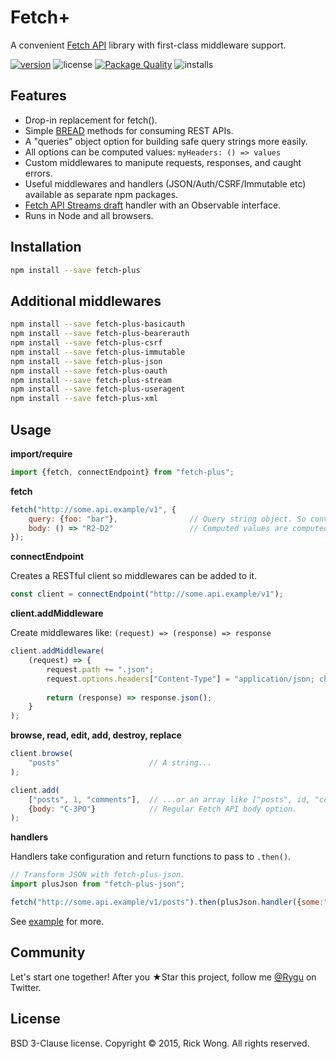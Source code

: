 # Fetch+

A convenient [Fetch API](https://github.com/whatwg/fetch) library with first-class middleware support.

[![version](https://img.shields.io/npm/v/fetch-plus.svg)](https://npmjs.org/package/fetch-plus) ![license](https://img.shields.io/npm/l/fetch-plus.svg) [![Package Quality](http://npm.packagequality.com/shield/fetch-plus.svg?1289194656)](http://packagequality.com/#?package=fetch-plus)  ![installs](https://img.shields.io/npm/dt/fetch-plus.svg)

## Features

- Drop-in replacement for fetch().
- Simple [BREAD](https://en.wikipedia.org/wiki/Create,_read,_update_and_delete) methods for consuming REST APIs.
- A "queries" object option for building safe query strings more easily. 
- All options can be computed values: `myHeaders: () => values`
- Custom middlewares to manipute requests, responses, and caught errors.
- Useful middlewares and handlers (JSON/Auth/CSRF/Immutable etc) available as separate npm packages.
- [Fetch API Streams draft](https://github.com/yutakahirano/fetch-with-streams) handler with an Observable interface.
- Runs in Node and all browsers.

## Installation

```bash
npm install --save fetch-plus
```

## Additional middlewares

```bash
npm install --save fetch-plus-basicauth
npm install --save fetch-plus-bearerauth
npm install --save fetch-plus-csrf
npm install --save fetch-plus-immutable
npm install --save fetch-plus-json
npm install --save fetch-plus-oauth
npm install --save fetch-plus-stream
npm install --save fetch-plus-useragent
npm install --save fetch-plus-xml
```

## Usage

**import/require**

```js
import {fetch, connectEndpoint} from "fetch-plus";
```

**fetch**

```js
fetch("http://some.api.example/v1", {
	query: {foo: "bar"},                // Query string object. So convenient. 
	body: () => "R2-D2"                 // Computed values are computed.
});
```

**connectEndpoint**

Creates a RESTful client so middlewares can be added to it.

```js
const client = connectEndpoint("http://some.api.example/v1");
```

**client.addMiddleware**

Create middlewares like: `(request) => (response) => response`

```js
client.addMiddleware(
	(request) => {
		request.path += ".json";
		request.options.headers["Content-Type"] = "application/json; charset=utf-8";
		
		return (response) => response.json();
	}
);
```

**browse, read, edit, add, destroy, replace**

```js
client.browse(            
	"posts"                    // A string...
);

client.add(
	["posts", 1, "comments"],  // ...or an array like ["posts", id, "comments"] 
	{body: "C-3PO"}            // Regular Fetch API body option.
);
```

**handlers**

Handlers take configuration and return functions to pass to `.then()`.

```js
// Transform JSON with fetch-plus-json.
import plusJson from "fetch-plus-json";

fetch("http://some.api.example/v1/posts").then(plusJson.handler({some:"config"})); 
```

See [example](https://github.com/RickWong/fetch-plus/blob/master/example/src/index.js) for more.

## Community

Let's start one together! After you ★Star this project, follow me [@Rygu](https://twitter.com/rygu)
on Twitter.

## License

BSD 3-Clause license. Copyright © 2015, Rick Wong. All rights reserved.
